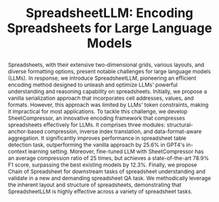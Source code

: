 ---
title: "SpreadsheetLLM: Encoding Spreadsheets for Large Language Models"
link: "https://arxiv.org/abs/2407.09025"
authors: "Yuzhang Tian"
venue: "ArXiv"
year: 2024
abstract: "Spreadsheets, with their extensive two-dimensional grids, various layouts, and diverse formatting options, present notable challenges for large language models (LLMs). In response, we introduce SpreadsheetLLM, pioneering an efficient encoding method designed to unleash and optimize LLMs' powerful understanding and reasoning capability on spreadsheets. Initially, we propose a vanilla serialization approach that incorporates cell addresses, values, and formats. However, this approach was limited by LLMs' token constraints, making it impractical for most applications. To tackle this challenge, we develop SheetCompressor, an innovative encoding framework that compresses spreadsheets effectively for LLMs. It comprises three modules: structural-anchor-based compression, inverse index translation, and data-format-aware aggregation. It significantly improves performance in spreadsheet table detection task, outperforming the vanilla approach by 25.6% in GPT4's in-context learning setting. Moreover, fine-tuned LLM with SheetCompressor has an average compression ratio of 25 times, but achieves a state-of-the-art 78.9% F1 score, surpassing the best existing models by 12.3%. Finally, we propose Chain of Spreadsheet for downstream tasks of spreadsheet understanding and validate in a new and demanding spreadsheet QA task. We methodically leverage the inherent layout and structure of spreadsheets, demonstrating that SpreadsheetLLM is highly effective across a variety of spreadsheet tasks."
---